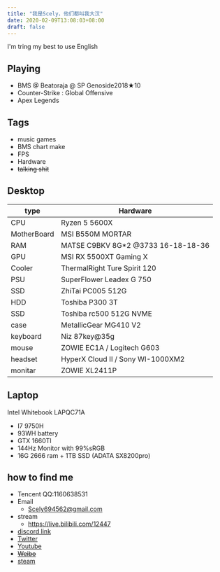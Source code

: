 ```yaml
---
title: "我是Scely，他们都叫我大汉"
date: 2020-02-09T13:08:03+08:00
draft: false
---
```

<!--more-->
  I'm tring my best to use English

## Playing
- BMS @ Beatoraja @ SP Genoside2018★10
- Counter-Strike : Global Offensive
- Apex Legends

## Tags
- music games
- BMS chart make
- FPS
- Hardware
- ~~talking shit~~

## Desktop
type|Hardware
---|---
CPU | Ryzen 5 5600X
MotherBoard | MSI B550M MORTAR
RAM | MATSE C9BKV 8G*2 @3733 16-18-18-36
GPU  | MSI RX 5500XT Gaming X
Cooler | ThermalRight Ture Spirit 120
PSU | SuperFlower Leadex G 750
SSD | ZhiTai PC005 512G
HDD | Toshiba P300 3T
SSD | Toshiba rc500 512G NVME
case | MetallicGear MG410 V2
keyboard | Niz 87key@35g
mouse | ZOWIE EC1A / Logitech G603
headset | HyperX Cloud II / Sony WI-1000XM2
monitar | ZOWIE XL2411P

## Laptop

Intel Whitebook LAPQC71A
- I7 9750H
- 93WH battery
- GTX 1660TI
- 144Hz Monitor with 99%sRGB
- 16G 2666 ram + 1TB SSD (ADATA SX8200pro)

## how to find me

- Tencent QQ:1160638531
- Email
  - Scely694562@gmail.com
- stream
  - https://live.bilibili.com/12447
- [discord link](discord.gg/9mp6h6W)
- [Twitter](https://twitter.com/ScelyM)
- [Youtube](https://www.youtube.com/channel/UCEuWgIRKyeApO6dxfca5xOg)
- ~~[Weibo](https://weibo.com/2485089434/profile)~~
- [steam](https://steamcommunity.com/id/ScelyM/)